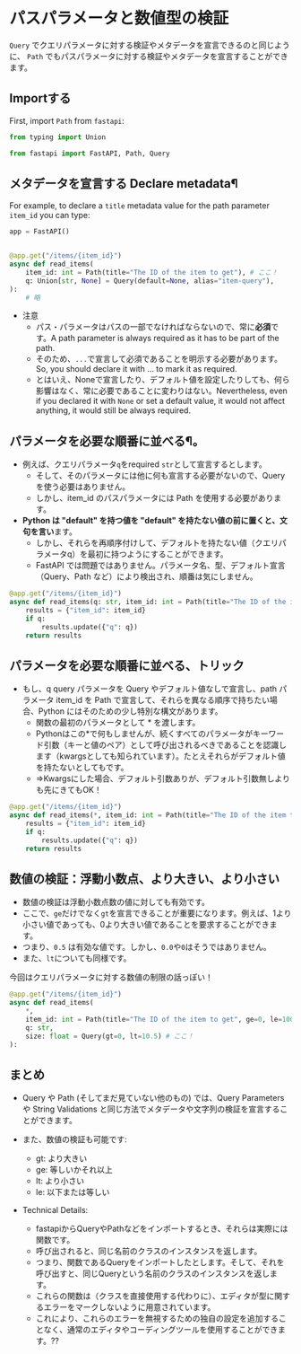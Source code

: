 # パスパラメータと数値型の検証

`Query` でクエリパラメータに対する検証やメタデータを宣言できるのと同じように、 `Path` でもパスパラメータに対する検証やメタデータを宣言することができます。

## Importする

First, import `Path` from `fastapi`:

```python
from typing import Union

from fastapi import FastAPI, Path, Query

```

## メタデータを宣言する Declare metadata¶

For example, to declare a `title` metadata value for the path parameter `item_id` you can type:

```python
app = FastAPI()


@app.get("/items/{item_id}")
async def read_items(
    item_id: int = Path(title="The ID of the item to get"), # ここ！
    q: Union[str, None] = Query(default=None, alias="item-query"),
):
    # 略
```

- 注意
  - パス・パラメータはパスの一部でなければならないので、常に**必須**です。A path parameter is always required as it has to be part of the path.
  - そのため、`...`で宣言して必須であることを明示する必要があります。So, you should declare it with ... to mark it as required.
  - とはいえ、Noneで宣言したり、デフォルト値を設定したりしても、何ら影響はなく、常に必要であることに変わりはない。Nevertheless, even if you declared it with `None` or set a default value, it would not affect anything, it would still be always required.

## パラメータを必要な順番に並べる¶。

- 例えば、クエリパラメータ`q`をrequired `str`として宣言するとします。
  - そして、そのパラメータには他に何も宣言する必要がないので、Queryを使う必要はありません。
  - しかし、item_id のパスパラメータには Path を使用する必要があります。
- **Python は "default" を持つ値を "default" を持たない値の前に置くと、文句を言い**ます。
  - しかし、それらを再順序付けして、デフォルトを持たない値（クエリパラメータq）を最初に持つようにすることができます。
  - FastAPI では問題ではありません。パラメータ名、型、デフォルト宣言（Query、Path など）により検出され、順番は気にしません。

```python
@app.get("/items/{item_id}")
async def read_items(q: str, item_id: int = Path(title="The ID of the item to get")): # ここ！
    results = {"item_id": item_id}
    if q:
        results.update({"q": q})
    return results
```

## パラメータを必要な順番に並べる、トリック

- もし、q query パラメータを Query やデフォルト値なしで宣言し、path パラメータ item_id を Path で宣言して、それらを異なる順序で持ちたい場合、Python にはそのための少し特別な構文があります。
  - 関数の最初のパラメータとして \* を渡します。
  - Pythonはこの\*で何もしませんが、続くすべてのパラメータがキーワード引数（キーと値のペア）として呼び出されるべきであることを認識します（kwargsとしても知られています）。たとえそれらがデフォルト値を持たないとしてもです。
  - =>Kwargsにした場合、デフォルト引数ありが、デフォルト引数無しよりも先にきてもOK！

```python
@app.get("/items/{item_id}")
async def read_items(*, item_id: int = Path(title="The ID of the item to get"), q: str): # ここ！
    results = {"item_id": item_id}
    if q:
        results.update({"q": q})
    return results
```

## 数値の検証：浮動小数点、より大きい、より小さい

- 数値の検証は浮動小数点数の値に対しても有効です。
- ここで、`ge`だけでなく`gt`を宣言できることが重要になります。例えば、1より小さい値であっても、0より大きい値であることを要求することができます。
- つまり、`0.5` は有効な値です。しかし、`0.0`や`0`はそうではありません。
- また、`lt`についても同様です。

今回はクエリパラメータに対する数値の制限の話っぽい！

```python
@app.get("/items/{item_id}")
async def read_items(
    *,
    item_id: int = Path(title="The ID of the item to get", ge=0, le=1000),
    q: str,
    size: float = Query(gt=0, lt=10.5) # ここ！
):
```

## まとめ
- Query や Path (そしてまだ見ていない他のもの) では、Query Parameters や String Validations と同じ方法でメタデータや文字列の検証を宣言することができます。
- また、数値の検証も可能です:
  - gt: より大きい
  - ge: 等しいかそれ以上
  - lt: より小さい
  - le: 以下または等しい

- Technical Details:
  - fastapiからQueryやPathなどをインポートするとき、それらは実際には関数です。
  - 呼び出されると、同じ名前のクラスのインスタンスを返します。
  - つまり、関数であるQueryをインポートしたとします。そして、それを呼び出すと、同じQueryという名前のクラスのインスタンスを返します。
  - これらの関数は（クラスを直接使用する代わりに）、エディタが型に関するエラーをマークしないように用意されています。
  - これにより、これらのエラーを無視するための独自の設定を追加することなく、通常のエディタやコーディングツールを使用することができます。??